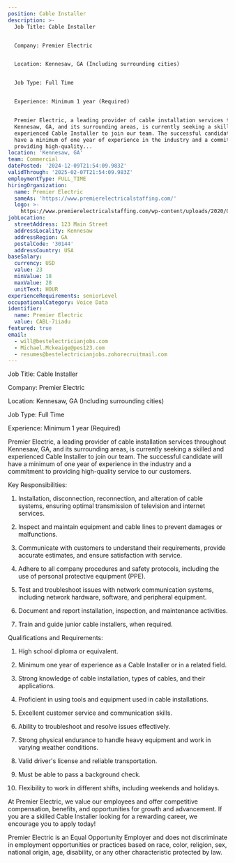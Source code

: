 ```yaml
---
position: Cable Installer
description: >-
  Job Title: Cable Installer


  Company: Premier Electric


  Location: Kennesaw, GA (Including surrounding cities)


  Job Type: Full Time


  Experience: Minimum 1 year (Required)


  Premier Electric, a leading provider of cable installation services throughout
  Kennesaw, GA, and its surrounding areas, is currently seeking a skilled and
  experienced Cable Installer to join our team. The successful candidate will
  have a minimum of one year of experience in the industry and a commitment to
  providing high-quality...
location: 'Kennesaw, GA'
team: Commercial
datePosted: '2024-12-09T21:54:09.983Z'
validThrough: '2025-02-07T21:54:09.983Z'
employmentType: FULL_TIME
hiringOrganization:
  name: Premier Electric
  sameAs: 'https://www.premierelectricalstaffing.com/'
  logo: >-
    https://www.premierelectricalstaffing.com/wp-content/uploads/2020/05/Premier-Electrical-Staffing-logo.png
jobLocation:
  streetAddress: 123 Main Street
  addressLocality: Kennesaw
  addressRegion: GA
  postalCode: '30144'
  addressCountry: USA
baseSalary:
  currency: USD
  value: 23
  minValue: 18
  maxValue: 28
  unitText: HOUR
experienceRequirements: seniorLevel
occupationalCategory: Voice Data
identifier:
  name: Premier Electric
  value: CABL-7iiadu
featured: true
email:
  - will@bestelectricianjobs.com
  - Michael.Mckeaige@pes123.com
  - resumes@bestelectricianjobs.zohorecruitmail.com
---
```




Job Title: Cable Installer

Company: Premier Electric

Location: Kennesaw, GA (Including surrounding cities)

Job Type: Full Time

Experience: Minimum 1 year (Required)

Premier Electric, a leading provider of cable installation services throughout Kennesaw, GA, and its surrounding areas, is currently seeking a skilled and experienced Cable Installer to join our team. The successful candidate will have a minimum of one year of experience in the industry and a commitment to providing high-quality service to our customers.

Key Responsibilities:

1. Installation, disconnection, reconnection, and alteration of cable systems, ensuring optimal transmission of television and internet services. 

2. Inspect and maintain equipment and cable lines to prevent damages or malfunctions.

3. Communicate with customers to understand their requirements, provide accurate estimates, and ensure satisfaction with service.

4. Adhere to all company procedures and safety protocols, including the use of personal protective equipment (PPE).

5. Test and troubleshoot issues with network communication systems, including network hardware, software, and peripheral equipment.

6. Document and report installation, inspection, and maintenance activities.

7. Train and guide junior cable installers, when required.

Qualifications and Requirements:

1. High school diploma or equivalent.

2. Minimum one year of experience as a Cable Installer or in a related field.

3. Strong knowledge of cable installation, types of cables, and their applications.

4. Proficient in using tools and equipment used in cable installations.

5. Excellent customer service and communication skills.

6. Ability to troubleshoot and resolve issues effectively.

7. Strong physical endurance to handle heavy equipment and work in varying weather conditions.

8. Valid driver's license and reliable transportation.

9. Must be able to pass a background check.

10. Flexibility to work in different shifts, including weekends and holidays.

At Premier Electric, we value our employees and offer competitive compensation, benefits, and opportunities for growth and advancement. If you are a skilled Cable Installer looking for a rewarding career, we encourage you to apply today!

Premier Electric is an Equal Opportunity Employer and does not discriminate in employment opportunities or practices based on race, color, religion, sex, national origin, age, disability, or any other characteristic protected by law.